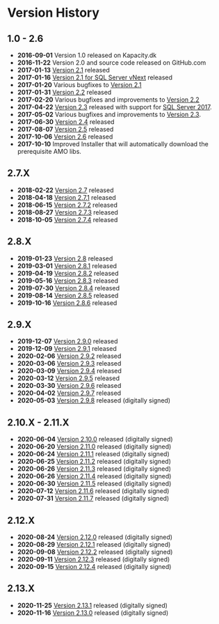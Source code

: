 # Version History

## 1.0 - 2.6

* **2016-09-01** Version 1.0 released on Kapacity.dk
* **2016-11-22** Version 2.0 and source code released on GitHub.com
* **2017-01-13** [Version 2.1](../../../releases/tag/2.1.6229) released
* **2017-01-16** [Version 2.1 for SQL Server vNext](../../../releases/tag/2.1.6229-vNext) released
* **2017-01-20** Various bugfixes to [Version 2.1](../../../releases/tag/2.1.6229)
* **2017-01-31** [Version 2.2](../../../releases/tag/2.2.6260) released
* **2017-02-20** Various bugfixes and improvements to [Version 2.2](../../../releases/tag/2.2.6260)
* **2017-04-22** [Version 2.3](../../../releases/tag/2.3.6320) released with support for [SQL Server 2017](../../../releases/tag/2.3.6320-CL1400).
* **2017-05-02** Various bugfixes and improvements to [Version 2.3](../../../releases/tag/2.3.6331).
* **2017-06-30** [Version 2.4](../../../releases/tag/2.4) released
* **2017-08-07** [Version 2.5](../../../releases/tag/2.5) released
* **2017-10-06** [Version 2.6](../../../releases/tag/2.6) released
* **2017-10-10** Improved Installer that will automatically download the prerequisite AMO libs.

## 2.7.X
* **2018-02-22** [Version 2.7](../../../releases/tag/2.7) released
* **2018-04-18** [Version 2.7.1](../../../releases/tag/2.7.1) released
* **2018-06-15** [Version 2.7.2](../../../releases/tag/2.7.2) released
* **2018-08-27** [Version 2.7.3](../../../releases/tag/2.7.3) released
* **2018-10-05** [Version 2.7.4](../../../releases/tag/2.7.4) released

## 2.8.X
* **2019-01-23** [Version 2.8](../../../releases/tag/2.8) released
* **2019-03-01** [Version 2.8.1](../../../releases/tag/2.8.1) released
* **2019-04-19** [Version 2.8.2](../../../releases/tag/2.8.2) released
* **2019-05-16** [Version 2.8.3](../../../releases/tag/2.8.3) released
* **2019-07-30** [Version 2.8.4](../../../releases/tag/2.8.4) released
* **2019-08-14** [Version 2.8.5](../../../releases/tag/2.8.5) released
* **2019-10-16** [Version 2.8.6](../../../releases/tag/2.8.6) released

## 2.9.X
* **2019-12-07** [Version 2.9.0](../../../releases/tag/2.9.0) released
* **2019-12-09** [Version 2.9.1](../../../releases/tag/2.9.1) released
* **2020-02-06** [Version 2.9.2](../../../releases/tag/2.9.2) released
* **2020-03-06** [Version 2.9.3](../../../releases/tag/2.9.3) released
* **2020-03-09** [Version 2.9.4](../../../releases/tag/2.9.4) released
* **2020-03-12** [Version 2.9.5](../../../releases/tag/2.9.5) released
* **2020-03-30** [Version 2.9.6](../../../releases/tag/2.9.6) released
* **2020-04-02** [Version 2.9.7](../../../releases/tag/2.9.7) released
* **2020-05-03** [Version 2.9.8](../../../releases/tag/2.9.8) released (digitally signed)

## 2.10.X - 2.11.X
* **2020-06-04** [Version 2.10.0](../../../releases/tag/2.10.0) released (digitally signed)
* **2020-06-20** [Version 2.11.0](../../../releases/tag/2.11.0) released (digitally signed)
* **2020-06-24** [Version 2.11.1](../../../releases/tag/2.11.1) released (digitally signed)
* **2020-06-25** [Version 2.11.2](../../../releases/tag/2.11.2) released (digitally signed)
* **2020-06-26** [Version 2.11.3](../../../releases/tag/2.11.3) released (digitally signed)
* **2020-06-26** [Version 2.11.4](../../../releases/tag/2.11.4) released (digitally signed)
* **2020-06-30** [Version 2.11.5](../../../releases/tag/2.11.5) released (digitally signed)
* **2020-07-12** [Version 2.11.6](../../../releases/tag/2.11.6) released (digitally signed)
* **2020-07-31** [Version 2.11.7](../../../releases/tag/2.11.7) released (digitally signed)

## 2.12.X
* **2020-08-24** [Version 2.12.0](../../../releases/tag/2.12.0) released (digitally signed)
* **2020-08-29** [Version 2.12.1](../../../releases/tag/2.12.1) released (digitally signed)
* **2020-09-08** [Version 2.12.2](../../../releases/tag/2.12.2) released (digitally signed)
* **2020-09-11** [Version 2.12.3](../../../releases/tag/2.12.3) released (digitally signed)
* **2020-09-15** [Version 2.12.4](../../../releases/tag/2.12.4) released (digitally signed)

## 2.13.X
* **2020-11-25** [Version 2.13.1](../../../releases/tag/2.13.1) released (digitally signed)
* **2020-11-16** [Version 2.13.0](../../../releases/tag/2.13.0) released (digitally signed)
